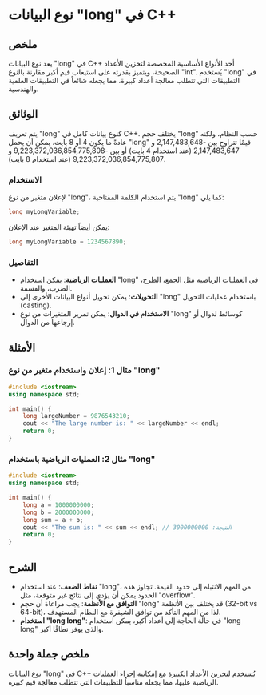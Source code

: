 <!--
Meta Description: # نوع البيانات "long" في C++ ## ملخص يعد نوع البيانات "long" في C++ أحد الأنواع الأساسية المخصصة لتخزين الأعداد الصحيحة، ويتميز بقدرته على استيعاب قيم...
Meta Keywords: long, يمكن, استخدام, نوع, البيانات
-->

# نوع البيانات "long" في C++

## ملخص
يعد نوع البيانات "long" في C++ أحد الأنواع الأساسية المخصصة لتخزين الأعداد الصحيحة، ويتميز بقدرته على استيعاب قيم أكبر مقارنة بالنوع "int". يُستخدم "long" في التطبيقات التي تتطلب معالجة أعداد كبيرة، مما يجعله شائعاً في التطبيقات العلمية والهندسية.

## الوثائق
يتم تعريف "long" كنوع بيانات كامل في C++. يختلف حجم "long" حسب النظام، ولكنه عادةً ما يكون 4 أو 8 بايت. يمكن أن يحمل "long" قيمًا تتراوح بين -2,147,483,648 و 2,147,483,647 (عند استخدام 4 بايت) أو بين -9,223,372,036,854,775,808 و 9,223,372,036,854,775,807 (عند استخدام 8 بايت). 

### الاستخدام
لإعلان متغير من نوع "long"، يتم استخدام الكلمة المفتاحية "long" كما يلي:
```cpp
long myLongVariable;
```

يمكن أيضاً تهيئة المتغير عند الإعلان:
```cpp
long myLongVariable = 1234567890;
```

### التفاصيل
- **العمليات الرياضية**: يمكن استخدام "long" في العمليات الرياضية مثل الجمع، الطرح، الضرب، والقسمة.
- **التحويلات**: يمكن تحويل أنواع البيانات الأخرى إلى "long" باستخدام عمليات التحويل (casting).
- **الاستخدام في الدوال**: يمكن تمرير المتغيرات من نوع "long" كوسائط لدوال أو إرجاعها من الدوال.

## الأمثلة
### مثال 1: إعلان واستخدام متغير من نوع "long"
```cpp
#include <iostream>
using namespace std;

int main() {
    long largeNumber = 9876543210;
    cout << "The large number is: " << largeNumber << endl;
    return 0;
}
```

### مثال 2: العمليات الرياضية باستخدام "long"
```cpp
#include <iostream>
using namespace std;

int main() {
    long a = 1000000000;
    long b = 2000000000;
    long sum = a + b;
    cout << "The sum is: " << sum << endl; // النتيجة: 3000000000
    return 0;
}
```

## الشرح
- **نقاط الضعف**: عند استخدام "long"، من المهم الانتباه إلى حدود القيمة. تجاوز هذه الحدود يمكن أن يؤدي إلى نتائج غير متوقعة، مثل "overflow".
- **التوافق مع الأنظمة**: يجب مراعاة أن حجم "long" قد يختلف بين الأنظمة (32-bit vs 64-bit)، لذا من المهم التأكد من توافق الشيفرة مع النظام المستهدف.
- **استخدام "long long"**: في حالة الحاجة إلى أعداد أكبر، يمكن استخدام "long long" والذي يوفر نطاقًا أكبر.

## ملخص جملة واحدة
نوع البيانات "long" في C++ يُستخدم لتخزين الأعداد الكبيرة مع إمكانية إجراء العمليات الرياضية عليها، مما يجعله مناسباً للتطبيقات التي تتطلب معالجة قيم كبيرة.